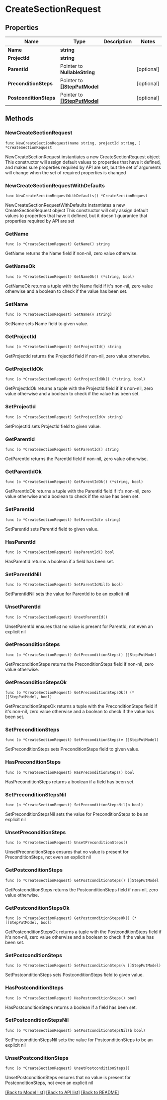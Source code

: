 # CreateSectionRequest

## Properties

Name | Type | Description | Notes
------------ | ------------- | ------------- | -------------
**Name** | **string** |  | 
**ProjectId** | **string** |  | 
**ParentId** | Pointer to **NullableString** |  | [optional] 
**PreconditionSteps** | Pointer to [**[]StepPutModel**](StepPutModel.md) |  | [optional] 
**PostconditionSteps** | Pointer to [**[]StepPutModel**](StepPutModel.md) |  | [optional] 

## Methods

### NewCreateSectionRequest

`func NewCreateSectionRequest(name string, projectId string, ) *CreateSectionRequest`

NewCreateSectionRequest instantiates a new CreateSectionRequest object
This constructor will assign default values to properties that have it defined,
and makes sure properties required by API are set, but the set of arguments
will change when the set of required properties is changed

### NewCreateSectionRequestWithDefaults

`func NewCreateSectionRequestWithDefaults() *CreateSectionRequest`

NewCreateSectionRequestWithDefaults instantiates a new CreateSectionRequest object
This constructor will only assign default values to properties that have it defined,
but it doesn't guarantee that properties required by API are set

### GetName

`func (o *CreateSectionRequest) GetName() string`

GetName returns the Name field if non-nil, zero value otherwise.

### GetNameOk

`func (o *CreateSectionRequest) GetNameOk() (*string, bool)`

GetNameOk returns a tuple with the Name field if it's non-nil, zero value otherwise
and a boolean to check if the value has been set.

### SetName

`func (o *CreateSectionRequest) SetName(v string)`

SetName sets Name field to given value.


### GetProjectId

`func (o *CreateSectionRequest) GetProjectId() string`

GetProjectId returns the ProjectId field if non-nil, zero value otherwise.

### GetProjectIdOk

`func (o *CreateSectionRequest) GetProjectIdOk() (*string, bool)`

GetProjectIdOk returns a tuple with the ProjectId field if it's non-nil, zero value otherwise
and a boolean to check if the value has been set.

### SetProjectId

`func (o *CreateSectionRequest) SetProjectId(v string)`

SetProjectId sets ProjectId field to given value.


### GetParentId

`func (o *CreateSectionRequest) GetParentId() string`

GetParentId returns the ParentId field if non-nil, zero value otherwise.

### GetParentIdOk

`func (o *CreateSectionRequest) GetParentIdOk() (*string, bool)`

GetParentIdOk returns a tuple with the ParentId field if it's non-nil, zero value otherwise
and a boolean to check if the value has been set.

### SetParentId

`func (o *CreateSectionRequest) SetParentId(v string)`

SetParentId sets ParentId field to given value.

### HasParentId

`func (o *CreateSectionRequest) HasParentId() bool`

HasParentId returns a boolean if a field has been set.

### SetParentIdNil

`func (o *CreateSectionRequest) SetParentIdNil(b bool)`

 SetParentIdNil sets the value for ParentId to be an explicit nil

### UnsetParentId
`func (o *CreateSectionRequest) UnsetParentId()`

UnsetParentId ensures that no value is present for ParentId, not even an explicit nil
### GetPreconditionSteps

`func (o *CreateSectionRequest) GetPreconditionSteps() []StepPutModel`

GetPreconditionSteps returns the PreconditionSteps field if non-nil, zero value otherwise.

### GetPreconditionStepsOk

`func (o *CreateSectionRequest) GetPreconditionStepsOk() (*[]StepPutModel, bool)`

GetPreconditionStepsOk returns a tuple with the PreconditionSteps field if it's non-nil, zero value otherwise
and a boolean to check if the value has been set.

### SetPreconditionSteps

`func (o *CreateSectionRequest) SetPreconditionSteps(v []StepPutModel)`

SetPreconditionSteps sets PreconditionSteps field to given value.

### HasPreconditionSteps

`func (o *CreateSectionRequest) HasPreconditionSteps() bool`

HasPreconditionSteps returns a boolean if a field has been set.

### SetPreconditionStepsNil

`func (o *CreateSectionRequest) SetPreconditionStepsNil(b bool)`

 SetPreconditionStepsNil sets the value for PreconditionSteps to be an explicit nil

### UnsetPreconditionSteps
`func (o *CreateSectionRequest) UnsetPreconditionSteps()`

UnsetPreconditionSteps ensures that no value is present for PreconditionSteps, not even an explicit nil
### GetPostconditionSteps

`func (o *CreateSectionRequest) GetPostconditionSteps() []StepPutModel`

GetPostconditionSteps returns the PostconditionSteps field if non-nil, zero value otherwise.

### GetPostconditionStepsOk

`func (o *CreateSectionRequest) GetPostconditionStepsOk() (*[]StepPutModel, bool)`

GetPostconditionStepsOk returns a tuple with the PostconditionSteps field if it's non-nil, zero value otherwise
and a boolean to check if the value has been set.

### SetPostconditionSteps

`func (o *CreateSectionRequest) SetPostconditionSteps(v []StepPutModel)`

SetPostconditionSteps sets PostconditionSteps field to given value.

### HasPostconditionSteps

`func (o *CreateSectionRequest) HasPostconditionSteps() bool`

HasPostconditionSteps returns a boolean if a field has been set.

### SetPostconditionStepsNil

`func (o *CreateSectionRequest) SetPostconditionStepsNil(b bool)`

 SetPostconditionStepsNil sets the value for PostconditionSteps to be an explicit nil

### UnsetPostconditionSteps
`func (o *CreateSectionRequest) UnsetPostconditionSteps()`

UnsetPostconditionSteps ensures that no value is present for PostconditionSteps, not even an explicit nil

[[Back to Model list]](../README.md#documentation-for-models) [[Back to API list]](../README.md#documentation-for-api-endpoints) [[Back to README]](../README.md)


